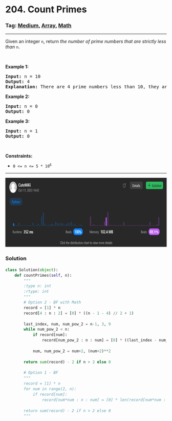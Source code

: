# 204. Count Primes
### Tag: [Medium](https://github.com/TheOnlyMiki/LeetCode-For-Fun/tree/main#medium-level), [Array](https://github.com/TheOnlyMiki/LeetCode-For-Fun/tree/main#array), [Math](https://github.com/TheOnlyMiki/LeetCode-For-Fun/tree/main#math)
---
<div class="px-5 pt-4"><div class="flex"></div><div class="xFUwe" data-track-load="description_content"><p>Given an integer <code>n</code>, return <em>the number of prime numbers that are strictly less than</em> <code>n</code>.</p>

<p>&nbsp;</p>
<p><strong class="example">Example 1:</strong></p>

<pre><strong>Input:</strong> n = 10
<strong>Output:</strong> 4
<strong>Explanation:</strong> There are 4 prime numbers less than 10, they are 2, 3, 5, 7.
</pre>

<p><strong class="example">Example 2:</strong></p>

<pre><strong>Input:</strong> n = 0
<strong>Output:</strong> 0
</pre>

<p><strong class="example">Example 3:</strong></p>

<pre><strong>Input:</strong> n = 1
<strong>Output:</strong> 0
</pre>

<p>&nbsp;</p>
<p><strong>Constraints:</strong></p>

<ul>
	<li><code>0 &lt;= n &lt;= 5 * 10<sup>6</sup></code></li>
</ul>
</div></div>

---
<img src="Submit.png" width="700" height="215" />

### Solution

```python
class Solution(object):
    def countPrimes(self, n):
        """
        :type n: int
        :rtype: int
        """
        # Option 2 - BF with Math
        record = [1] * n
        record[4 : n : 2] = [0] * ((n - 1 - 4) // 2 + 1)

        last_index, num, num_pow_2 = n-1, 3, 9
        while num_pow_2 < n:
            if record[num]:
                record[num_pow_2 : n : num] = [0] * ((last_index - num_pow_2) // num + 1)

            num, num_pow_2 = num+2, (num+2)**2

        return sum(record) - 2 if n > 2 else 0

        # Option 1 - BF
        """
        record = [1] * n
        for num in range(2, n):
            if record[num]:
                record[num*num : n : num] = [0] * len(record[num*num : n : num])

        return sum(record) - 2 if n > 2 else 0
        """
```
